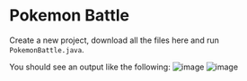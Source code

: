 # Pokemon Battle

Create a new project, download all the files here and run `PokemonBattle.java`.

You should see an output like the following:
![image](https://user-images.githubusercontent.com/45400093/234679136-068ce830-7fd2-487c-8b5d-6088536cc2a5.png)
![image](https://user-images.githubusercontent.com/45400093/234679670-8c3cd3e9-46f5-4936-879c-ffdb58ec0570.png)
